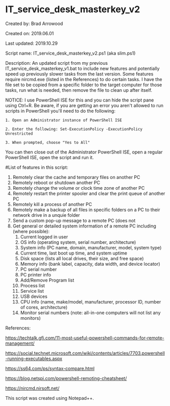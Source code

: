 # IT_service_desk_masterkey_v2

Created by:	Brad Arrowood

Created on:	2019.06.01

Last updated:	2019.10.29

Script name:	IT_service_desk_masterkey_v2.ps1 (aka slim.ps1)

Description:	An updated script from my previous IT_service_desk_masterkey_v1.bat to include new features and potentially speed up previously slower tasks from the last version. Some features require nircmd.exe (listed in the References) to do certain tasks. I have the file set to be copied from a specific folder to the target computer for those tasks, run what is needed, then remove the file to clean up after itself.

NOTICE:			I use PowerShell ISE for this and you can hide the script pane using Ctrl+R. Be aware, if you are getting an error you aren't allowed to run scripts in PowerShell you'll need to do the following:

    1. Open an Administrator instance of PowerShell ISE
    
    2. Enter the following: Set-ExecutionPolicy -ExecutionPolicy Unrestricted
    
    3. When prompted, choose "Yes to All"

You can then close out of the Administrator PowerShell ISE, open a regular PowerShell ISE, open the script and run it.


#List of features in this script:
1. Remotely clear the cache and temporary files on another PC
2. Remotely reboot or shutdown another PC
3. Remotely change the volume or clock time zone of another PC
4. Remotely restart the printer spooler and clear the print queue of another PC
5. Remotely kill a process of another PC
6. Remotely make a backup of all files in specific folders on a PC to their network drive in a unquie folder
7. Send a custom pop-up message to a remote PC (does not 
8. Get general or detailed system information of a remote PC including (where possible):
    1. Current logged in user
    2. OS info (operating system, serial number, architecture)
    3. System info (PC name, domain, manufacturer, model, system type)
    4. Current time, last boot up time, and system uptime
    5. Disk space (lists all local drives, their size, and free space)
    6. Memory info (bank label, capacity, data width, and device locator)
    7. PC serial number
    8. PC printer info
    9. Add/Remove Program list
    10. Process list
    11. Service list
    12. USB devices
    13. CPU info (name, make/model, manufacturer, processor ID, number of cores, architecture)
    14. Monitor serial numbers (note: all-in-one computers will not list any monitors)

References:

  https://techtalk.gfi.com/11-most-useful-powershell-commands-for-remote-management/
  
  https://social.technet.microsoft.com/wiki/contents/articles/7703.powershell-running-executables.aspx
	
  https://ss64.com/ps/syntax-compare.html
	
  https://blog.netspi.com/powershell-remoting-cheatsheet/
	
  https://nircmd.nirsoft.net/

This script was created using Notepad++.
